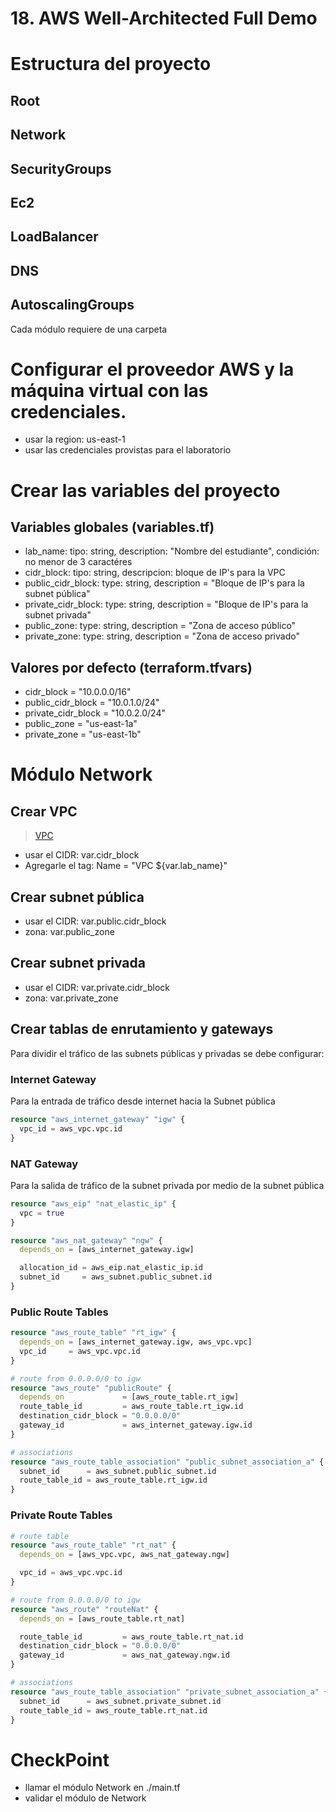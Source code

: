 # 18. AWS Well-Architected Full Demo <!-- omit in TOC -->

# Estructura del proyecto
## Root
## Network
## SecurityGroups
## Ec2
## LoadBalancer
## DNS
## AutoscalingGroups

Cada módulo requiere de una carpeta

# Configurar el proveedor AWS y la máquina virtual con las credenciales.
- usar la region: us-east-1
- usar las credenciales provistas para el laboratorio

# Crear las variables del proyecto
## Variables globales (variables.tf)
- lab_name: tipo: string, description: "Nombre del estudiante", condición: no menor de 3 caractéres
- cidr_block: tipo: string, descripcion: bloque de IP's para la VPC
- public_cidr_block: type: string, description = "Bloque de IP's para la subnet pública"
- private_cidr_block: type: string, description = "Bloque de IP's para la subnet privada"
- public_zone: type: string, description = "Zona de acceso público"
- private_zone: type: string, description = "Zona de acceso privado"
## Valores por defecto (terraform.tfvars)
- cidr_block = "10.0.0.0/16"
- public_cidr_block  = "10.0.1.0/24"
- private_cidr_block = "10.0.2.0/24"
- public_zone = "us-east-1a"
- private_zone = "us-east-1b"

# Módulo Network
## Crear VPC
> [VPC](https://github.com/cachac/TerraformLabs/blob/main/18.Workspaces.md#82-servertf)

- usar el CIDR: var.cidr_block
- Agregarle el tag: Name = "VPC ${var.lab_name}"

## Crear subnet pública
- usar el CIDR: var.public.cidr_block
- zona: var.public_zone
## Crear subnet privada
- usar el CIDR: var.private.cidr_block
- zona: var.private_zone

## Crear tablas de enrutamiento y gateways
Para dividir el tráfico de las subnets públicas y privadas se debe configurar:
### Internet Gateway
Para la entrada de tráfico desde internet hacia la Subnet pública
```tf
resource "aws_internet_gateway" "igw" {
  vpc_id = aws_vpc.vpc.id
}
```
### NAT Gateway
Para la salida de tráfico de la subnet privada por medio de la subnet pública
```tf
resource "aws_eip" "nat_elastic_ip" {
  vpc = true
}

resource "aws_nat_gateway" "ngw" {
  depends_on = [aws_internet_gateway.igw]

  allocation_id = aws_eip.nat_elastic_ip.id
  subnet_id     = aws_subnet.public_subnet.id
}
```

### Public Route Tables
```tf
resource "aws_route_table" "rt_igw" {
  depends_on = [aws_internet_gateway.igw, aws_vpc.vpc]
  vpc_id     = aws_vpc.vpc.id
}

# route from 0.0.0.0/0 to igw
resource "aws_route" "publicRoute" {
  depends_on             = [aws_route_table.rt_igw]
  route_table_id         = aws_route_table.rt_igw.id
  destination_cidr_block = "0.0.0.0/0"
  gateway_id             = aws_internet_gateway.igw.id
}

# associations
resource "aws_route_table_association" "public_subnet_association_a" {
  subnet_id      = aws_subnet.public_subnet.id
  route_table_id = aws_route_table.rt_igw.id
}
```

### Private Route Tables
```tf
# route table
resource "aws_route_table" "rt_nat" {
  depends_on = [aws_vpc.vpc, aws_nat_gateway.ngw]

  vpc_id = aws_vpc.vpc.id
}

# route from 0.0.0.0/0 to igw
resource "aws_route" "routeNat" {
  depends_on = [aws_route_table.rt_nat]

  route_table_id         = aws_route_table.rt_nat.id
  destination_cidr_block = "0.0.0.0/0"
  gateway_id             = aws_nat_gateway.ngw.id
}

# associations
resource "aws_route_table_association" "private_subnet_association_a" {
  subnet_id      = aws_subnet.private_subnet.id
  route_table_id = aws_route_table.rt_nat.id
}
```

# CheckPoint
- llamar el módulo Network en ./main.tf
- validar el módulo de Network


